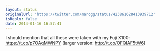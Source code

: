 ```yaml
---
layout: status
originalUrl: 'https://twitter.com/marcgg/status/423861628413939712'
isReply: false
date: 2014-01-16 16:57:41
---
```


I should mention that all these were taken with my Fuji X100: https://t.co/p7OAqMWNPY (larger version: http://t.co/OFQIAF5tW6)
